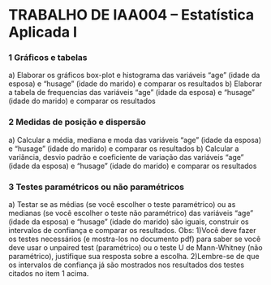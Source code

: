 # TRABALHO DE IAA004 – Estatística Aplicada I

### 1 Gráficos e tabelas

a) Elaborar os gráficos box-plot e histograma das variáveis “age” (idade da esposa) e “husage” (idade do marido) e comparar os resultados
b) Elaborar a tabela de frequencias das variáveis “age” (idade da esposa) e “husage” (idade do marido) e comparar os resultados

### 2 Medidas de posição e dispersão

a) Calcular a média, mediana e moda das variáveis “age” (idade da esposa) e “husage” (idade do marido) e comparar os resultados
b) Calcular a variância, desvio padrão e coeficiente de variação das variáveis “age” (idade da esposa) e “husage” (idade do marido) e comparar os resultados

### 3 Testes paramétricos ou não paramétricos
a) Testar se as médias (se você escolher o teste paramétrico) ou as medianas (se você escolher o teste não paramétrico) das variáveis “age” (idade da esposa) e “husage” (idade do marido) são iguais, construir os intervalos de confiança e comparar os resultados.
Obs:
1)Você deve fazer os testes necessários (e mostra-los no documento pdf) para saber se você deve usar o unpaired test (paramétrico) ou o teste U de Mann-Whitney (não paramétrico), justifique sua resposta sobre a escolha.
2)Lembre-se de que os intervalos de confiança já são mostrados nos resultados dos testes citados no item 1 acima.
